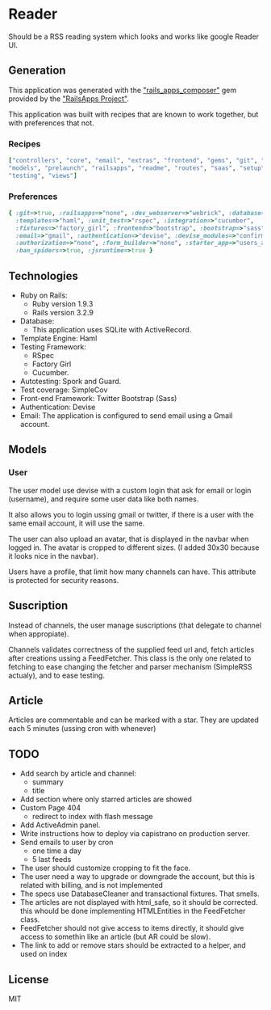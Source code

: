 # Reader #

Should be a RSS reading system which looks and works like google Reader UI.

## Generation ##

This application was generated with the ["rails_apps_composer"][1] gem provided
by the ["RailsApps Project"][2].

  [1]: https://github.com/RailsApps/rails_apps_composer   "rails_apps_composer"
  [2]: http://railsapps.github.com/                       "RailsApps Project"

This application was built with recipes that are known to work together, but
with preferences that not.

### Recipes ###

``` ruby
["controllers", "core", "email", "extras", "frontend", "gems", "git", "init",
"models", "prelaunch", "railsapps", "readme", "routes", "saas", "setup",
"testing", "views"]
```

### Preferences ###

``` ruby
{ :git=>true, :railsapps=>"none", :dev_webserver=>"webrick", :database=>"sqlite",
  :templates=>"haml", :unit_test=>"rspec", :integration=>"cucumber",
  :fixtures=>"factory_girl", :frontend=>"bootstrap", :bootstrap=>"sass",
  :email=>"gmail", :authentication=>"devise", :devise_modules=>"confirmable",
  :authorization=>"none", :form_builder=>"none", :starter_app=>"users_app",
  :ban_spiders=>true, :jsruntime=>true }
```

## Technologies ##

- Ruby on Rails:
  - Ruby version 1.9.3
  - Rails version 3.2.9
- Database:
  - This application uses SQLite with ActiveRecord.
- Template Engine: Haml
- Testing Framework:
  - RSpec
  - Factory Girl
  - Cucumber.
- Autotesting: Spork and Guard.
- Test coverage: SimpleCov
- Front-end Framework: Twitter Bootstrap (Sass)
- Authentication: Devise
- Email: The application is configured to send email using a Gmail account.

## Models ##

### User ###

The user model use devise with a custom login that ask for email or login
(username), and require some user data like both names.

It also allows you to login ussing gmail or twitter, if there is a user with the
same email account, it will use the same.

The user can also upload an avatar, that is displayed in the navbar when logged
in. The avatar is cropped to different sizes. (I added 30x30 because it looks
nice in the navbar).

Users have a profile, that limit how many channels can have. This attribute is
protected for security reasons.

## Suscription ##

Instead of channels, the user manage suscriptions (that delegate to channel when
appropiate).

Channels validates correctness of the supplied feed url and, fetch articles
after creations ussing a FeedFetcher. This class is the only one related to
fetching to ease changing the fetcher and parser mechanism (SimpleRSS actualy),
and to ease testing.

## Article ##

Articles are commentable and can be marked with a star. They are updated each 5
minutes (ussing cron with whenever)

## TODO ##

- Add search by article and channel:
  - summary
  - title
- Add section where only starred articles are showed
- Custom Page 404
  - redirect to index with flash message
- Add ActiveAdmin panel.
- Write instructions how to deploy via capistrano on production server.
- Send emails to user by cron
  - one time a day
  - 5 last feeds
- The user should customize cropping to fit the face.
- The user need a way to upgrade or downgrade the account, but this is related
  with billing, and is not implemented
- The specs use DatabaseCleaner and transactional fixtures. That smells.
- The articles are not displayed with html_safe, so it should be corrected. this
whould be done implementing HTMLEntities in the FeedFetcher class.
- FeedFetcher should not give access to items directly, it should give access to
somethin like an article (but AR could be slow).
- The link to add or remove stars should be extracted to a helper, and used on
  index

## License ##

MIT

